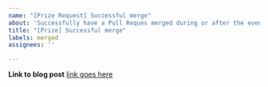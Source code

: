 ```yaml
---
name: "[Prize Request] Successful merge"
about: 'Successfully have a Pull Reques merged during or after the event (within 7-days). '
title: "[Prize] Successful merge"
labels: merged
assignees: ''

---
```


**Link to blog post**
[link goes here](/)
